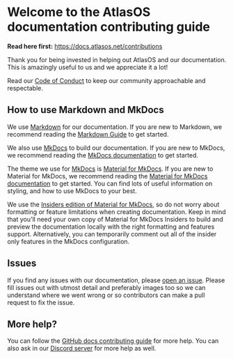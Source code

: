 # Welcome to the AtlasOS documentation contributing guide

**Read here first:** https://docs.atlasos.net/contributions

Thank you for being invested in helping out AtlasOS and our documentation. This is amazingly useful to us and we appreciate it a lot!

Read our [Code of Conduct](./CODE_OF_CONDUCT.md) to keep our community approachable and respectable.

## How to use Markdown and MkDocs

We use [Markdown](https://www.markdownguide.org/) for our documentation. If you are new to Markdown, we recommend reading the [Markdown Guide](https://www.markdownguide.org/) to get started.

We also use [MkDocs](https://www.mkdocs.org/) to build our documentation. If you are new to MkDocs, we recommend reading the [MkDocs documentation](https://www.mkdocs.org/) to get started.

The theme we use for [MkDocs](https://www.mkdocs.org/) is [Material for MkDocs](https://squidfunk.github.io/mkdocs-material/). If you are new to Material for MkDocs, we recommend reading the [Material for MkDocs documentation](https://squidfunk.github.io/mkdocs-material/) to get started. You can find lots of useful information on styling, and how to use MkDocs to your best.

We use the [Insiders edition of Material for MkDocs](https://squidfunk.github.io/mkdocs-material/insiders/), so do not worry about formatting or feature limitations when creating documentation. Keep in mind that you'll need your own copy of Material for MkDocs Insiders to build and preview the documentation locally with the right formatting and features support.  Alternatively, you can temporarily comment out all of the insider only features in the MkDocs configuration.

## Issues

If you find any issues with our documentation, please [open an issue](https://github.com/Atlas-OS/docs/issues/new). Please fill issues out with utmost detail and preferably images too so we can understand where we went wrong or so contributors can make a pull request to fix the issue.

## More help?

You can follow the [GitHub docs contributing guide](https://github.com/github/docs/blob/main/CONTRIBUTING.md) for more help. You can also ask in our [Discord server](https://discord.atlasos.net) for more help as well.
